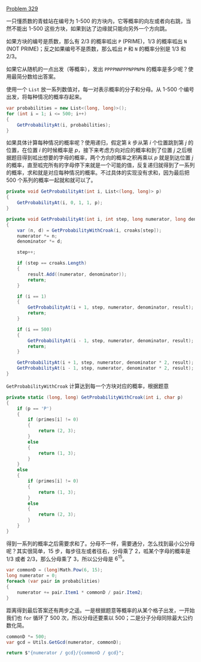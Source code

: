 [Problem 329](https://projecteuler.net/problem=329)

一只懂质数的青蛙站在编号为 1-500 的方块内，它等概率的向左或者向右跳，当然不能出 1-500 这些方块，如果到达了边缘就只能向另外一个方向跳。

如果方块的编号是质数，那么有 2/3 的概率呱出 `P` (PRIME)，1/3 的概率呱出 `N` (NOT PRIME)；反之如果编号不是质数，那么呱出 `P` 和 `N` 的概率分别是 1/3 和 2/3。

如果它从随机的一点出发（等概率），发出 `PPPPNNPPPNPPNPN` 的概率是多少呢？使用最简分数给出答案。

使用一个 `List` 放一系列数值对，每一对表示概率的分子和分母。从 1-500 个编号出发，将每种情况的概率存起来。
``` csharp
var probabilities = new List<(long, long)>();
for (int i = 1; i <= 500; i++)
{
    GetProbabilityAt(i, probabilities);
}
```
如果具体计算每种情况的概率呢？使用递归，假定第 $k$ 步从第 $i$ 个位置跳到第 $j$ 的位置，在位置 $i$ 的时候概率是 $p$，接下来考虑方向对应的概率和到了位置 $j$ 之后根据题目得到呱出想要的字母的概率，两个方向的概率之积再乘以 $p$ 就是到达位置 $j$ 的概率，直至呱完所有的字母停下来就是一个可能的值，反复递归就得到了一系列的概率，求和就是对应每种情况的概率。不过具体的实现没有求和，因为最后把 500 个系列的概率一起就和就可以了。
``` csharp
private void GetProbabilityAt(int i, List<(long, long)> p)
{
    GetProbabilityAt(i, 0, 1, 1, p);
}

private void GetProbabilityAt(int i, int step, long numerator, long denominator, List<(long, long)> result)
{
    var (n, d) = GetProbabilityWithCroak(i, croaks[step]);
    numerator *= n;
    denominator *= d;

    step++;

    if (step == croaks.Length)
    {
        result.Add((numerator, denominator));
        return;
    }

    if (i == 1)
    {
        GetProbabilityAt(i + 1, step, numerator, denominator, result);
        return;
    }

    if (i == 500)
    {
        GetProbabilityAt(i - 1, step, numerator, denominator, result);
        return;
    }

    GetProbabilityAt(i + 1, step, numerator, denominator * 2, result);
    GetProbabilityAt(i - 1, step, numerator, denominator * 2, result);
}
```
`GetProbabilityWithCroak` 计算达到每一个方块对应的概率，根据题意
```csharp
private static (long, long) GetProbabilityWithCroak(int i, char p)
{
    if (p == 'P')
    {
        if (primes[i] != 0)
        {
            return (2, 3);
        }
        else
        {
            return (1, 3);
        }
    }
    else
    {
        if (primes[i] != 0)
        {
            return (1, 3);
        }
        else
        {
            return (2, 3);
        }
    }
}
```
得到一系列的概率之后需要求和了。分母不一样，需要通分，怎么找到最小公分母呢？其实很简单，15 步，每步往左或者往右，分母乘了 2，呱某个字母的概率是 1/3 或者 2/3，那么分母乘了 3，所以公分母是 $6^{15}$。
``` csharp
var commonD = (long)Math.Pow(6, 15);
long numerator = 0;
foreach (var pair in probabilities)
{
    numerator += pair.Item1 * commonD / pair.Item2;
}
```
距离得到最后答案还有两步之遥。一是根据题意等概率的从某个格子出发，一开始我们也 `for` 循环了 500 次，所以分母还要乘以 500；二是分子分母同除最大公约数化简。
``` csharp
commonD *= 500;
var gcd = Utils.GetGcd(numerator, commonD);

return $"{numerator / gcd}/{commonD / gcd}";
```
